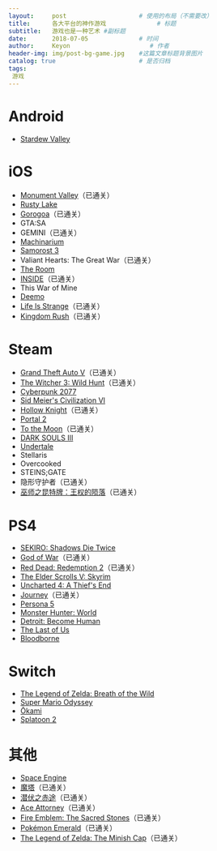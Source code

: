 ```yaml
---
layout:     post                    # 使用的布局（不需要改）
title:      各大平台的神作游戏              # 标题 
subtitle:   游戏也是一种艺术 #副标题
date:       2018-07-05              # 时间
author:     Keyon                      # 作者
header-img: img/post-bg-game.jpg    #这篇文章标题背景图片
catalog: true                       # 是否归档
tags:
 游戏
---
```


# Android
* [Stardew Valley](https://www.stardewvalley.net/)

# iOS
* [Monument Valley](https://www.monumentvalleygame.com/mv1)（已通关）
* [Rusty Lake](http://www.rustylake.com/)
* [Gorogoa](http://gorogoa.com/)（已通关）
* GTA:SA
* GEMINI（已通关）
* [Machinarium](https://amanita-design.net/games/machinarium.html)
* [Samorost 3](https://amanita-design.net/games/samorost3.html)
* Valiant Hearts: The Great War（已通关）
* [The Room](https://www.fireproofgames.com/games/the-room)
* [INSIDE](https://playdead.com/games/inside/)（已通关）
* This War of Mine
* [Deemo](https://www.rayark.com/g/deemo/)
* [Life Is Strange](https://lifeisstrange.square-enix-games.com/en-us)（已通关）
* [Kingdom Rush](http://www.kingdomrush.com/)（已通关）

# Steam
* [Grand Theft Auto V](https://www.rockstargames.com/V/)（已通关）
* [The Witcher 3: Wild Hunt](https://thewitcher.com/en/witcher3)（已通关）
* [Cyberpunk 2077](https://www.cyberpunk.net/)
* [Sid Meier's Civilization VI](https://civilization.com/)
* [Hollow Knight](https://hollowknight.com/)（已通关）
* [Portal 2](http://www.thinkwithportals.com/)
* [To the Moon](https://freebirdgames.com/zh/to_the_moon/)（已通关）
* [DARK SOULS III](https://en.bandainamcoent.eu/dark-souls/dark-souls-iii)
* [Undertale](https://undertale.com/)
* Stellaris
* Overcooked
* STEINS;GATE
* 隐形守护者（已通关）
* [巫师之昆特牌：王权的陨落](https://www.playgwent.cn/activity/buy)（已通关）

# PS4
* [SEKIRO: Shadows Die Twice](https://www.sekirothegame.com/)
* [God of War](https://godofwar.playstation.com/)（已通关）
* [Red Dead: Redemption 2](https://www.rockstargames.com/reddeadredemption2/)（已通关）
* [The Elder Scrolls V: Skyrim](www.elderscrolls.com)
* [Uncharted 4: A Thief's End](https://www.unchartedthegame.com/en-us/)
* [Journey](http://thatgamecompany.com/journey/)（已通关）
* [Persona 5](http://persona5.jp/)
* [Monster Hunter: World](http://www.capcom.co.jp/monsterhunter/world/)
* [Detroit: Become Human](https://www.playstation.com/en-us/games/detroit-become-human-ps4/)
* [The Last of Us](https://www.thelastofus.playstation.com/)
* [Bloodborne](https://www.playstation.com/en-us/games/bloodborne-ps4/)

# Switch
* [The Legend of Zelda: Breath of the Wild](https://www.nintendo.co.jp/zelda/)
* [Super Mario Odyssey](https://supermario.nintendo.com/)
* [Ōkami](http://www.capcom.co.jp/o-kami/)
* [Splatoon 2](https://splatoon.nintendo.com/)

# 其他
* [Space Engine](http://spaceengine.org/)
* [魔塔](http://www.4399.com/flash/1749_1.htm)（已通关）
* [潜伏之赤途](https://ssz66666.github.io/qfzct-66rpg/)（已通关）
* [Ace Attorney](http://www.ace-attorney.com/)（已通关）
* [Fire Emblem: The Sacred Stones](https://www.nintendo.co.jp/n08/be8j/)（已通关）
* [Pokémon Emerald](https://www.pokemon.co.jp/game/gba/emerald/summary.html)（已通关）
* [The Legend of Zelda: The Minish Cap](https://www.nintendo.co.jp/n08/bzmj/)（已通关）